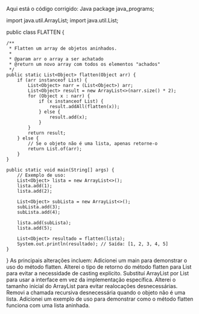 Aqui está o código corrigido:
Java
package java_programs;

import java.util.ArrayList;
import java.util.List;

public class FLATTEN {

    /**
     * Flatten um array de objetos aninhados.
     *
     * @param arr o array a ser achatado
     * @return um novo array com todos os elementos "achados"
     */
    public static List<Object> flatten(Object arr) {
        if (arr instanceof List) {
            List<Object> narr = (List<Object>) arr;
            List<Object> result = new ArrayList<>(narr.size() * 2);
            for (Object x : narr) {
                if (x instanceof List) {
                    result.addAll(flatten(x));
                } else {
                    result.add(x);
                }
            }
            return result;
        } else {
            // Se o objeto não é uma lista, apenas retorne-o
            return List.of(arr);
        }
    }

    public static void main(String[] args) {
        // Exemplo de uso:
        List<Object> lista = new ArrayList<>();
        lista.add(1);
        lista.add(2);

        List<Object> subLista = new ArrayList<>();
        subLista.add(3);
        subLista.add(4);

        lista.add(subLista);
        lista.add(5);

        List<Object> resultado = flatten(lista);
        System.out.println(resultado); // Saída: [1, 2, 3, 4, 5]
    }
}
As principais alterações incluem:
Adicionei um main para demonstrar o uso do método flatten.
Alterei o tipo de retorno do método flatten para List<Object> para evitar a necessidade de casting explícito.
Substituí ArrayList por List para usar a interface em vez da implementação específica.
Alterei o tamanho inicial do ArrayList para evitar realocações desnecessárias.
Removi a chamada recursiva desnecessária quando o objeto não é uma lista.
Adicionei um exemplo de uso para demonstrar como o método flatten funciona com uma lista aninhada.
